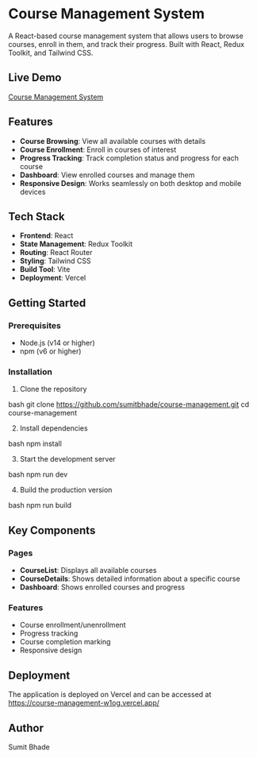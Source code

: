 # Course Management System

A React-based course management system that allows users to browse courses, enroll in them, and track their progress. Built with React, Redux Toolkit, and Tailwind CSS.

## Live Demo

[Course Management System](https://course-management-w1og.vercel.app/)

## Features

- **Course Browsing**: View all available courses with details
- **Course Enrollment**: Enroll in courses of interest
- **Progress Tracking**: Track completion status and progress for each course
- **Dashboard**: View enrolled courses and manage them
- **Responsive Design**: Works seamlessly on both desktop and mobile devices

## Tech Stack

- **Frontend**: React
- **State Management**: Redux Toolkit
- **Routing**: React Router
- **Styling**: Tailwind CSS
- **Build Tool**: Vite
- **Deployment**: Vercel

## Getting Started

### Prerequisites

- Node.js (v14 or higher)
- npm (v6 or higher)

### Installation

1. Clone the repository

bash
git clone https://github.com/sumitbhade/course-management.git
cd course-management

2. Install dependencies

bash
npm install

3. Start the development server

bash
npm run dev

4. Build the production version

bash
npm run build

## Key Components

### Pages

- **CourseList**: Displays all available courses
- **CourseDetails**: Shows detailed information about a specific course
- **Dashboard**: Shows enrolled courses and progress

### Features

- Course enrollment/unenrollment
- Progress tracking
- Course completion marking
- Responsive design

## Deployment

The application is deployed on Vercel and can be accessed at https://course-management-w1og.vercel.app/

## Author

Sumit Bhade
